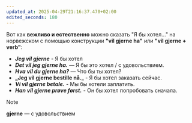 ```yaml
---
updated_at: 2025-04-29T21:16:37.470+02:00
edited_seconds: 180
---
```

Вот как **вежливо и естественно** можно сказать "Я бы хотел..." на норвежском с помощью конструкции **"vil gjerne ha"** или **"vil gjerne + verb"**:
- **_Jeg vil gjerne_**  -  Я бы  хотел
- **_Det vil jeg gjerne ha._** — Я бы это хотел / с удовольствием.    
- **_Hva vil du gjerne ha?_** — Что бы ты хотел?
 - **_Jeg vil gjerne bestille nå.**_  -  Я бы хотел заказать сейчас.      
 - **_Vi vil gjerne betale._**       -  Мы бы хотели заплатить.          
 - **_Han vil gjerne prøve først._** - Он бы хотел попробовать сначала. 

> [!NOTE]
> **gjerne** — с удовольствием
